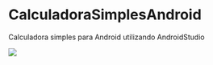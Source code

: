 # CalculadoraSimplesAndroid

Calculadora simples para Android utilizando AndroidStudio

![](calcsimple.gif)
